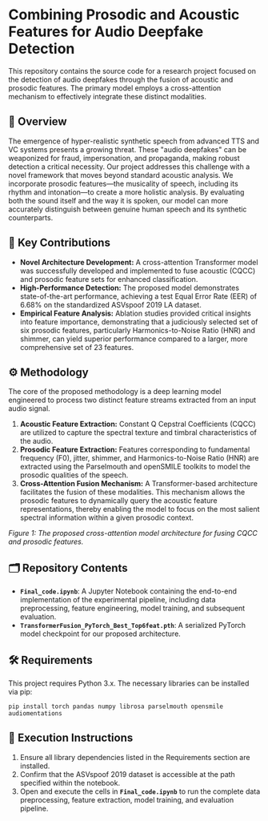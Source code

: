 # Combining Prosodic and Acoustic Features for Audio Deepfake Detection

This repository contains the source code for a research project focused on the detection of audio deepfakes through the fusion of acoustic and prosodic features. The primary model employs a cross-attention mechanism to effectively integrate these distinct modalities.

## 📖 Overview

The emergence of hyper-realistic synthetic speech from advanced TTS and VC systems presents a growing threat. These "audio deepfakes" can be weaponized for fraud, impersonation, and propaganda, making robust detection a critical necessity. Our project addresses this challenge with a novel framework that moves beyond standard acoustic analysis. We incorporate prosodic features—the musicality of speech, including its rhythm and intonation—to create a more holistic analysis. By evaluating both the sound itself and the way it is spoken, our model can more accurately distinguish between genuine human speech and its synthetic counterparts.

## 🎯 Key Contributions

* **Novel Architecture Development:** A cross-attention Transformer model was successfully developed and implemented to fuse acoustic (CQCC) and prosodic feature sets for enhanced classification.
* **High-Performance Detection:** The proposed model demonstrates state-of-the-art performance, achieving a test Equal Error Rate (EER) of 6.68% on the standardized ASVspoof 2019 LA dataset.
* **Empirical Feature Analysis:** Ablation studies provided critical insights into feature importance, demonstrating that a judiciously selected set of six prosodic features, particularly Harmonics-to-Noise Ratio (HNR) and shimmer, can yield superior performance compared to a larger, more comprehensive set of 23 features.

## ⚙️ Methodology

The core of the proposed methodology is a deep learning model engineered to process two distinct feature streams extracted from an input audio signal.

1.  **Acoustic Feature Extraction:** Constant Q Cepstral Coefficients (CQCC) are utilized to capture the spectral texture and timbral characteristics of the audio.
2.  **Prosodic Feature Extraction:** Features corresponding to fundamental frequency (F0), jitter, shimmer, and Harmonics-to-Noise Ratio (HNR) are extracted using the Parselmouth and openSMILE toolkits to model the prosodic qualities of the speech.
3.  **Cross-Attention Fusion Mechanism:** A Transformer-based architecture facilitates the fusion of these modalities. This mechanism allows the prosodic features to dynamically query the acoustic feature representations, thereby enabling the model to focus on the most salient spectral information within a given prosodic context.

*Figure 1: The proposed cross-attention model architecture for fusing CQCC and prosodic features.*

## 🗂️ Repository Contents

* **`Final_code.ipynb`**: A Jupyter Notebook containing the end-to-end implementation of the experimental pipeline, including data preprocessing, feature engineering, model training, and subsequent evaluation.
* **`TransformerFusion_PyTorch_Best_Top6feat.pth`**: A serialized PyTorch model checkpoint for our proposed architecture.

## 🛠️ Requirements

This project requires Python 3.x. The necessary libraries can be installed via pip:

```
pip install torch pandas numpy librosa parselmouth opensmile audiomentations
```

## 🚀 Execution Instructions

1.  Ensure all library dependencies listed in the Requirements section are installed.
2.  Confirm that the ASVspoof 2019 dataset is accessible at the path specified within the notebook.
3.  Open and execute the cells in **`Final_code.ipynb`** to run the complete data preprocessing, feature extraction, model training, and evaluation pipeline.
